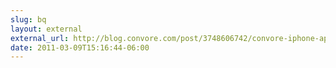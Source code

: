 ```yaml
---
slug: bq
layout: external
external_url: http://blog.convore.com/post/3748606742/convore-iphone-app
date: 2011-03-09T15:16:44-06:00
---
```

